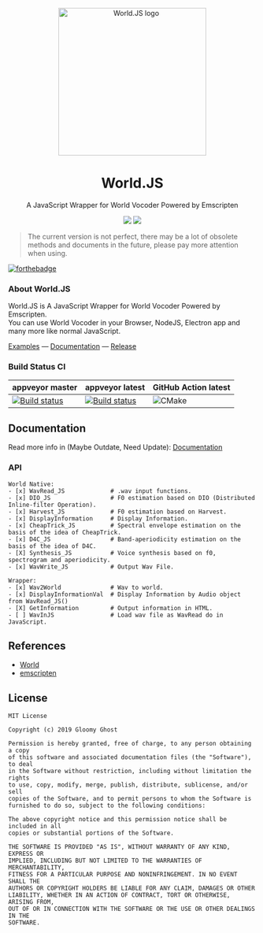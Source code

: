 <p align="center"><img width="300" src=".github/ScreenShots/logo.v3.png" alt="World.JS logo"></p>
<h1 align="center">World.JS</h1>
<p align="center">A JavaScript Wrapper for World Vocoder Powered by Emscripten</p>
<p align="center"><img src="https://github.com/YuzukiTsuru/World.JS/workflows/CMake/badge.svg">    <img src="https://ci.appveyor.com/api/projects/status/6vbge2p0q0mdshtc?svg=true"></p>

> The current version is not perfect, there may be a lot of obsolete methods and documents in the future, please pay more attention when using.

[![forthebadge](https://forthebadge.com/images/badges/compatibility-betamax.svg)](https://forthebadge.com)

### About World.JS

World.JS is A JavaScript Wrapper for World Vocoder Powered by Emscripten.  
You can use World Vocoder in your Browser, NodeJS, Electron app and many more like normal JavaScript.

[Examples](https://www.gloomyghost.com/World.JS/#/?id=example) &mdash;
[Documentation](https://www.gloomyghost.com/World.JS/) &mdash;
[Release](https://github.com/YuzukiTsuru/World.JS/releases/latest)

### Build Status CI
| appveyor master | appveyor latest | GitHub Action latest |
|---|---|---|
|[![Build status](https://ci.appveyor.com/api/projects/status/6vbge2p0q0mdshtc/branch/master?svg=true)](https://ci.appveyor.com/project/GloomyGhost-MosquitoCoil/world-js/branch/master)|[![Build status](https://ci.appveyor.com/api/projects/status/6vbge2p0q0mdshtc?svg=true)](https://ci.appveyor.com/project/GloomyGhost-MosquitoCoil/world-js)|![CMake](https://github.com/YuzukiTsuru/World.JS/workflows/CMake/badge.svg)|

## Documentation
Read more info in (Maybe Outdate, Need Update): [Documentation](http://YuzukiTsuru.github.io/World.JS)

### API
```
World Native:
- [x] WavRead_JS             # .wav input functions.
- [x] DIO_JS                 # F0 estimation based on DIO (Distributed Inline-filter Operation).
- [x] Harvest_JS             # F0 estimation based on Harvest.
- [x] DisplayInformation     # Display Information.
- [x] CheapTrick_JS          # Spectral envelope estimation on the basis of the idea of CheapTrick.
- [x] D4C_JS                 # Band-aperiodicity estimation on the basis of the idea of D4C.
- [X] Synthesis_JS           # Voice synthesis based on f0, spectrogram and aperiodicity.
- [x] WavWrite_JS            # Output Wav File.

Wrapper:
- [x] Wav2World              # Wav to world.
- [x] DisplayInformationVal  # Display Information by Audio object from WavRead_JS()
- [X] GetInformation         # Output information in HTML.
- [ ] WavInJS                # Load wav file as WavRead do in JavaScript.
```

## References
- [World](https://github.com/mmorise/World)
- [emscripten](https://emscripten.org/)

## License

```
MIT License

Copyright (c) 2019 Gloomy Ghost

Permission is hereby granted, free of charge, to any person obtaining a copy
of this software and associated documentation files (the "Software"), to deal
in the Software without restriction, including without limitation the rights
to use, copy, modify, merge, publish, distribute, sublicense, and/or sell
copies of the Software, and to permit persons to whom the Software is
furnished to do so, subject to the following conditions:

The above copyright notice and this permission notice shall be included in all
copies or substantial portions of the Software.

THE SOFTWARE IS PROVIDED "AS IS", WITHOUT WARRANTY OF ANY KIND, EXPRESS OR
IMPLIED, INCLUDING BUT NOT LIMITED TO THE WARRANTIES OF MERCHANTABILITY,
FITNESS FOR A PARTICULAR PURPOSE AND NONINFRINGEMENT. IN NO EVENT SHALL THE
AUTHORS OR COPYRIGHT HOLDERS BE LIABLE FOR ANY CLAIM, DAMAGES OR OTHER
LIABILITY, WHETHER IN AN ACTION OF CONTRACT, TORT OR OTHERWISE, ARISING FROM,
OUT OF OR IN CONNECTION WITH THE SOFTWARE OR THE USE OR OTHER DEALINGS IN THE
SOFTWARE.
```
